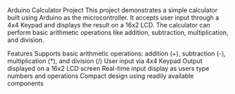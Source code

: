 Arduino Calculator Project
This project demonstrates a simple calculator built using Arduino as the microcontroller. It accepts user input through a 4x4 Keypad and displays the result on a 16x2 LCD. The calculator can perform basic arithmetic operations like addition, subtraction, multiplication, and division.

Features
Supports basic arithmetic operations: addition (+), subtraction (-), multiplication (*), and division (/)
User input via 4x4 Keypad
Output displayed on a 16x2 LCD screen
Real-time input display as users type numbers and operations
Compact design using readily available components
